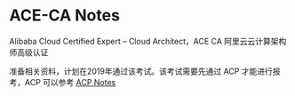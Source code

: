 # ACE-CA Notes
Alibaba Cloud Certified Expert – Cloud Architect，ACE CA  阿里云云计算架构师高级认证


准备相关资料，计划在2019年通过该考试。该考试需要先通过 ACP 才能进行报考，ACP 可以参考 [ACP Notes](https://github.com/erdongs/acpnotes)
